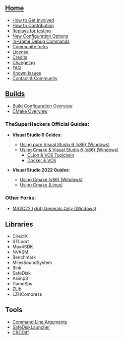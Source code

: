 <!-- markdownlint-disable -->

## [Home](Home)

- [How to Get Involved](how_to_involved)
- [How to Contribution](https://github.com/TheSuperHackers/GeneralsGameCode/blob/main/CONTRIBUTING.md)
- [Replays for testing](replay_testing)
- [New Configuration Options](new_configuration_options)
- [In-Game Debug Commands](ingame_debug_commands)
- [Community forks](forks)
- [License](https://github.com/TheSuperHackers/GeneralsGameCode/blob/main/LICENSE.md)
- [Credits](credits)
- [Changelog](changelog)
- [FAQ](faq)
- [Known Issues](known_issues)
- [Contact & Community](contact_community)

## [Builds](build_guides)
- [Build Configuration Overview](build_configuration)
- [CMake Overview](cmake_guide)

### **TheSuperHackers Official Guides**:
- **Visual Studio 6 Guides**:
  - [Using pure Visual Studio 6 (x86) (Windows)](build_with_ea_msvc6)
  - [Using Cmake & Visual Studio 6 (x86) (Windows)](build_with_msvc6)
    - [CLion & VC6 Toolchain](build_with_clion_vc6_toolchain)
    - [Docker & VC6](build_with_msvc6_on_docker)

- **Visual Studio 2022 Guides**:
  - [Using Cmake (x86) (Windows)](build_with_msvc22)
  - [Using Cmake (Linux)](build_with_msvc22_linux)

### **Other Forks**:
  - [MSVC22 (x64) Generals Only (Windows)](build_with_msvc22_x64_jmarshall2323)

## Libraries

- DirectX
- STLport
- Max4SDK
- NVASM
- Benchmark
- MilesSoundSystem
- Bink
- SafeDisk
- Asimp3
- GameSpy
- ZLib
- LZHCompress

## Tools

- [Command Line Arguments](switchers_arguments)
- [SafeDiskLauncher](safedisklauncher)
- [CRCDiff](crcdiff)
<!-- markdownlint-restore -->
